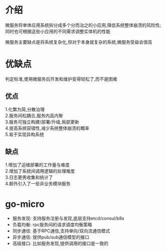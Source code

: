 # 介绍
微服务将单体应用系统拆分成多个分而治之的小应用,降低系统整体崩溃的风险性;同时也可根据这些小应用的不同需求调整实体机的性能

微服务主要缺点是将系统复杂化,但对于本身就复杂的系统,微服务受益会很高  


# 优缺点
判定标准,使用微服务后开发和维护变得轻松了,而不是困难  
## 优点
1.化繁为简,分散治理  
2.服务间松耦合,服务内高内聚  
3.服务可独立构建/部署/升级,局部更新  
4.提高系统容错性,减少系统整体崩溃的概率  
5.易于实现异构系统  
## 缺点
1.增加了运维部署的工作量与难度  
2.增加了系统间调用逻辑的处理难度  
3.日志更男收集和统计了  
4.额外引入了一些非业务模块服务

# go-micro
* 服务发现: 支持服务注册与发现,底层支持etcd/consul/k8s
* 负载均衡: rpc服务间的请求调度均衡策略
* 同步通信: 基于RPC通信,支持单向/双向流通信模式
* 异步通信: 提供pub/sub通信模型的接口
* 高级接口: 比如服务发现,提供调用的接口是一致的